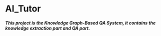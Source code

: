 # AI_Tutor
##### This project is the Knowledge Graph-Based QA System, it contains the knowledge extraction part and QA part.
